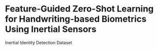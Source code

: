 # Feature-Guided Zero-Shot Learning for Handwriting-based Biometrics Using Inertial Sensors
 Inertial Identity Detection Dataset
